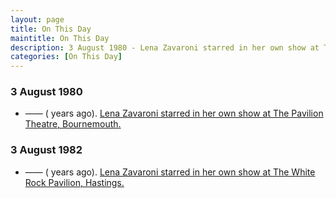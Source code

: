 ```yaml
---
layout: page
title: On This Day
maintitle: On This Day
description: 3 August 1980 - Lena Zavaroni starred in her own show at The Pavilion Theatre, Bournemouth. 3 August 1982 - Lena Zavaroni starred in her own show at The White Rock Pavilion, Hastings.
categories: [On This Day]
---
```


### 3 August 1980
* —— (<span id="age1"></span> years ago). [Lena Zavaroni starred in her own show at The Pavilion Theatre, Bournemouth.](/theatre/the%20lena%20zavaroni%20show/1980/08/03/the-lena-zavaroni-show.html)

### 3 August 1982
* —— (<span id="age2"></span> years ago). [Lena Zavaroni starred in her own show at The White Rock Pavilion, Hastings.](/theatre/the%20lena%20zavaroni%20show/1982/08/03/the-lena-zavaroni-show.html)

<!-- Script for calculating number of years ago -->
<script>
var dob = '19800803';
var year = Number(dob.substr(0, 4));
var month = Number(dob.substr(4, 2)) - 1;
var day = Number(dob.substr(6, 2));
var today = new Date();
var age1 = today.getFullYear() - year;
if (today.getMonth() < month || (today.getMonth() == month && today.getDate() < day)) {
age1--;
}
document.getElementById("age1").innerHTML=age1;

var dob = '19820803';
var year = Number(dob.substr(0, 4));
var month = Number(dob.substr(4, 2)) - 1;
var day = Number(dob.substr(6, 2));
var today = new Date();
var age2 = today.getFullYear() - year;
if (today.getMonth() < month || (today.getMonth() == month && today.getDate() < day)) {
age2--;
}
document.getElementById("age2").innerHTML=age2;
</script>

